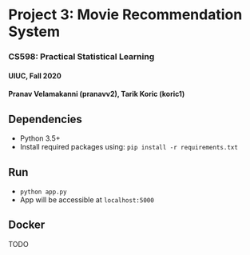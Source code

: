 # Project 3: Movie Recommendation System
### CS598: Practical Statistical Learning
#### UIUC, Fall 2020
#### Pranav Velamakanni (pranavv2), Tarik Koric (koric1)

## Dependencies
- Python 3.5+
- Install required packages using: `pip install -r requirements.txt`

## Run
- `python app.py`
- App will be accessible at `localhost:5000`

## Docker
TODO